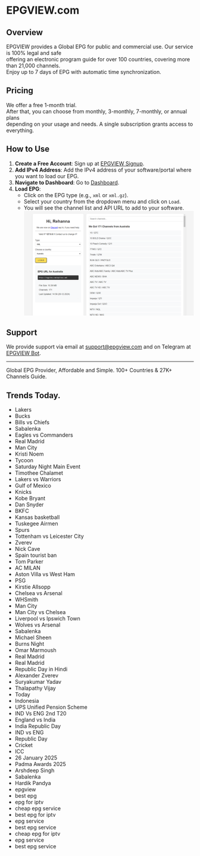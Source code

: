 # EPGVIEW.com



## Overview
EPGVIEW provides a Global EPG for public and commercial use. Our service is 100% legal and safe\
offering an electronic program guide for over 100 countries, covering more than 21,000 channels.\
Enjoy up to 7 days of EPG with automatic time synchronization.

## Pricing
We offer a free 1-month trial. \
After that, you can choose from monthly, 3-monthly, 7-monthly, or annual plans \
depending on your usage and needs. A single subscription grants access to everything.

## How to Use
1. **Create a Free Account**: Sign up at [EPGVIEW Signup](https://epgview.com/signup.php).
2. **Add IPv4 Address**: Add the IPv4 address of your software/portal where you want to load our EPG.
3. **Navigate to Dashboard**: Go to [Dashboard](https://epgview.com/dashboard.php).
4. **Load EPG**:
   - Click on the EPG type (e.g., `xml` or `xml.gz`).
   - Select your country from the dropdown menu and click on `Load`.
   - You will see the channel list and API URL to add to your software.
![EPGVIEW](img/dashboard.png)
## Support
We provide support via email at [support@epgview.com](mailto:support@epgview.com) and on Telegram at [EPGVIEW Bot](https://t.me/epgview_bot).

---

Global EPG Provider, Affordable and Simple. 100+ Countries & 27K+ Channels Guide.

## Trends Today.

- Lakers
- Bucks
- Bills vs Chiefs
- Sabalenka
- Eagles vs Commanders
- Real Madrid
- Man City
- Kristi Noem
- Tycoon
- Saturday Night Main Event
- Timothee Chalamet
- Lakers vs Warriors
- Gulf of Mexico
- Knicks
- Kobe Bryant
- Dan Snyder
- BKFC
- Kansas basketball
- Tuskegee Airmen
- Spurs
- Tottenham vs Leicester City
- Zverev
- Nick Cave
- Spain tourist ban
- Tom Parker
- AC MILAN
- Aston Villa vs West Ham
- PSG
- Kirstie Allsopp
- Chelsea vs Arsenal
- WHSmith
- Man City
- Man City vs Chelsea
- Liverpool vs Ipswich Town
- Wolves vs Arsenal
- Sabalenka
- Michael Sheen
- Burns Night
- Omar Marmoush
- Real Madrid
- Real Madrid
- Republic Day in Hindi
- Alexander Zverev
- Suryakumar Yadav
- Thalapathy Vijay
- Today
- Indonesia
- UPS Unified Pension Scheme
- IND Vs ENG 2nd T20
- England vs India
- India Republic Day
- IND vs ENG
- Republic Day
- Cricket
- ICC
- 26 January 2025
- Padma Awards 2025
- Arshdeep Singh
- Sabalenka
- Hardik Pandya
- epgview
- best epg
- epg for iptv
- cheap epg service
- best epg for iptv
- epg service
- best epg service
- cheap epg for iptv
- epg service
- best epg service
